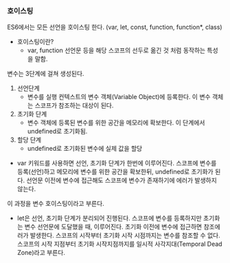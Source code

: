 ### 호이스팅

ES6에서는 모든 선언을 호이스팅 한다.
(var, let, const, function, function\*, class)

-   호이스팅이란?
    -   var, function 선언문 등을 해당 스코프의 선두로 옮긴 것 처럼 동작하는 특성을 말함.

변수는 3단계에 걸쳐 생성된다.

1. 선언단계
    - 변수를 실행 컨텍스트의 변수 객체(Variable Object)에 등록한다. 이 변수 객체는 스코프가 참조하는 대상이 된다.
2. 초기화 단계
    - 변수 객체에 등록된 변수를 위한 공간을 메모리에 확보한다. 이 단계에서 undefined로 초기화됨.
3. 할당 단계
    - undefined로 초기화된 변수에 실제 값을 할당

-   var 키워드를 사용하면 선언, 초기화 단계가 한번에 이루어진다.
    스코프에 변수를 등록(선언)하고 메모리에 변수를 위한 공간을 확보한뒤, undefined로 초기화가 된다.
    선언문 이전에 변수에 접근해도 스코프에 변수가 존재하기에 에러가 발생하지 않는다.

이 과정을 변수 호이스팅이라고 부른다.

-   let은 선언, 초기화 단계가 분리되어 진행된다.
    스코프에 변수를 등록하지만 초기화는 변수 선언문에 도달했을 때, 이루어진다.
    초기화 이전에 변수에 접근하면 참조에러가 발생한다.
    스코프의 시작부터 초기화 시작 시점까지는 변수를 참조할 수 없다. 스코프의 시작 지점부터 초기화 시작지점까지를 일시적 사각지대(Temporal Dead Zone)라고 부른다.
